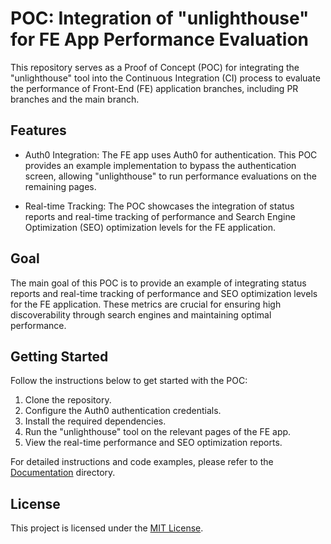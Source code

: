 # POC: Integration of "unlighthouse" for FE App Performance Evaluation

This repository serves as a Proof of Concept (POC) for integrating the "unlighthouse" tool into the Continuous Integration (CI) process to evaluate the performance of Front-End (FE) application branches, including PR branches and the main branch.

## Features

- Auth0 Integration: The FE app uses Auth0 for authentication. This POC provides an example implementation to bypass the authentication screen, allowing "unlighthouse" to run performance evaluations on the remaining pages.

- Real-time Tracking: The POC showcases the integration of status reports and real-time tracking of performance and Search Engine Optimization (SEO) optimization levels for the FE application.

## Goal

The main goal of this POC is to provide an example of integrating status reports and real-time tracking of performance and SEO optimization levels for the FE application. These metrics are crucial for ensuring high discoverability through search engines and maintaining optimal performance.

## Getting Started

Follow the instructions below to get started with the POC:

1. Clone the repository.
2. Configure the Auth0 authentication credentials.
3. Install the required dependencies.
4. Run the "unlighthouse" tool on the relevant pages of the FE app.
5. View the real-time performance and SEO optimization reports.

For detailed instructions and code examples, please refer to the [Documentation](./docs) directory.

## License

This project is licensed under the [MIT License](LICENSE).
